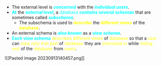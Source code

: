 - The external level is ***<span style="color:#00ffff">concerned</span>*** with the ***<span style="color:#00ffff">individual users</span>***. 
- **<span style="color:#00ffff">At</span>** the **<span style="color:#00ffff">external level</span>**, a <span style="color:#00ffff">database</span> ***<span style="color:#00ffff">contains several schemas</span>*** that are sometimes called ***<span style="color:#00ffff">subschema</span>***.
	- The subschema is used to **<span style="color:#fffd01">describe</span>** the **<span style="color:#fffd01">different views</span>** of the **<span style="color:#fffd01">database</span>**. 
- An external schema is ***<span style="color:#00ffff">also known</span>*** as a ***<span style="color:#00ffff">view schema</span>***. 
- **<span style="color:#00ffff">Each view schema</span>** <span style="color:#fffd01">describes</span> <span style="color:#fffd01">different views</span> of <span style="color:#fffd01">database</span> so that a <span style="color:#fffd01">user</span> can <span style="color:#fffd01">view only</span> <span style="color:#fffd01">that part</span> of <span style="color:#fffd01">database</span> they are <span style="color:#fffd01">interested in</span> while <span style="color:#fffd01">hiding rest</span> of the <span style="color:#fffd01">database</span> from <span style="color:#fffd01">users</span>.

![[Pasted image 20230913140457.png]]